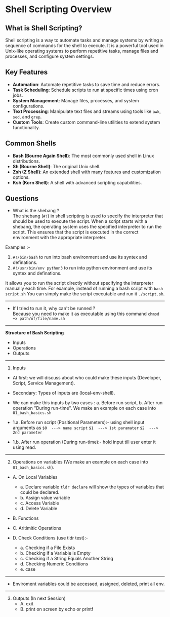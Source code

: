 # Shell Scripting Overview

## What is Shell Scripting?

Shell scripting is a way to automate tasks and manage systems by writing a sequence of commands for the shell to execute. It is a powerful tool used in Unix-like operating systems to perform repetitive tasks, manage files and processes, and configure system settings.

## Key Features

- **Automation**: Automate repetitive tasks to save time and reduce errors.
- **Task Scheduling**: Schedule scripts to run at specific times using cron jobs.
- **System Management**: Manage files, processes, and system configurations.
- **Text Processing**: Manipulate text files and streams using tools like `awk`, `sed`, and `grep`.
- **Custom Tools**: Create custom command-line utilities to extend system functionality.

## Common Shells

- **Bash (Bourne Again Shell)**: The most commonly used shell in Linux distributions.
- **Sh (Bourne Shell)**: The original Unix shell.
- **Zsh (Z Shell)**: An extended shell with many features and customization options.
- **Ksh (Korn Shell)**: A shell with advanced scripting capabilities.

## Questions

+ What is the shebang ?<br />
The shebang (`#!`) in shell scripting is used to specify the interpreter that should be used to execute the script. When a script starts with a shebang, the operating system uses the specified interpreter to run the script. This ensures that the script is executed in the correct environment with the appropriate interpreter.

Examples :-<br />
1. `#!/bin/bash` to run into bash environment and use its syntex and definations.
2. `#!/usr/bin/env python3` to run into python environment and use its syntex and definations.

It allows you to run the script directly without specifying the interpreter manually each time. For example, instead of running a bash script with `bash script.sh` You can simply make the script executable and run it `./script.sh`.

------------------------------------------------------------------------------------------------------------------

+ If I tried to run it, why can't be runned ?<br />
Because you need to make it as executable using this command `chmod +x path/of/file/name.sh`

------------------------------------------------------------------------------------------------------------------
**Structure of Bash Scripting**<br />
+ Inputs
+ Operations
+ Outputs

------------------------------------------------------------------------------------------------------------------

1. Inputs<br />
  + At first: we will discuss about who could make these inputs (Developer, Script, Service Management).
  + Secondary: Types of inputs are (local-env-shell).
  + We can make this inputs by two cases : a. Before run script, b. After run operation "During run-time". We make an example on each case into `01_bash_basics.sh`
  + 1.a. Before run script (Positional Parameters):-
using shell input arguments as `$0  ---> name script` `$1  ---> 1st paramater` `$2  ---> 2nd parameter`
  
  + 1.b. After run operation (During run-time):-
hold input till user enter it using read.


------------------------------------------------------------------------------------------------------------------


2. Operations on variables (We make an example on each case into `01_bash_basics.sh`).<br />
  + A. On Local Variables
     + a. Declare variable `tldr declare` will show the types of variables that could be declared.
     + b. Assign value variable
     + c. Access Variable
     + d. Delete Variable

  + B. Functions
  + C. Aritimitic Operations
  + D. Check Conditions (use tldr test):- 
     + a. Checking if a File Exists
     + b. Checking if a Variable is Empty
     + c. Checking if a String Equals Another String
     + d. Checking Numeric Conditions
     + e. case

------------------------------------------------------------------------------------------------------------------

+ Enviroment variables could be accessed, assigned, deleted, print all env.

------------------------------------------------------------------------------------------------------------------

3. Outputs (In next Session)<br />
   + A. exit
   + B. print on screen by echo or printf




